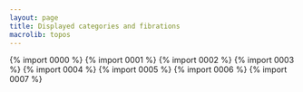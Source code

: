 ```yaml
---
layout: page
title: Displayed categories and fibrations
macrolib: topos
---
```


{% import 0000 %}
{% import 0001 %}
{% import 0002 %}
{% import 0003 %}
{% import 0004 %}
{% import 0005 %}
{% import 0006 %}
{% import 0007 %}


